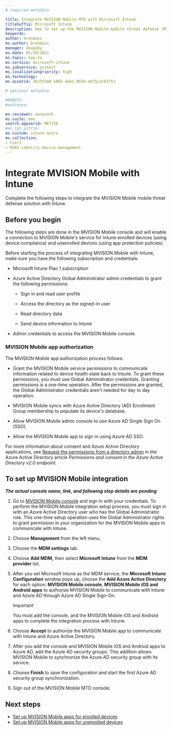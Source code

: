 ```yaml
---
# required metadata

title: Integrate MVISION Mobile MTD with Microsoft Intune
titleSuffix: Microsoft Intune
description: How to set up the MVISION Mobile mobile threat defense (MTD) solution with Microsoft Intune to control mobile device access to your corporate resources.
keywords:
author: brenduns
ms.author: brenduns
manager: dougeby
ms.date: 01/29/2021
ms.topic: how-to
ms.service: microsoft-intune
ms.subservice: protect
ms.localizationpriority: high
ms.technology:
ms.assetid: 363fd280-1865-4a61-855b-eb75c3c62753

# optional metadata

#ROBOTS:
#audience:

ms.reviewer: aanavath
ms.suite: ems
search.appverid: MET150
#ms.tgt_pltfrm:
ms.custom: intune-azure
ms.collection:
- tier3
- M365-identity-device-management
---
```


# Integrate MVISION Mobile with Intune

Complete the following steps to integrate the MVISION Mobile mobile threat defense solution with Intune.

## Before you begin

The following steps are done in the MVISION Mobile console <!-- Link pending --> and will enable a connection to MVISION Mobile's service for Intune enrolled devices (using device compliance) and unenrolled devices (using app protection policies).

Before starting the process of integrating MVISION Mobile with Intune, make sure you have the following subscription and credentials:

- Microsoft Intune Plan 1 subscription

- Azure Active Directory Global Administrator admin credentials to grant the following permissions:

  - Sign in and read user profile

  - Access the directory as the signed-in user

  - Read directory data

  - Send device information to Intune

- Admin credentials to access the MVISION Mobile console.

### MVISION Mobile app authorization

The MVISION Mobile app authorization process follows:

- Grant the MVISION Mobile service permissions to communicate information related to device health state back to Intune. To grant these permissions, you must use Global Administrator credentials. Granting permissions is a one-time operation. After the permissions are granted, the Global Administrator credentials aren't needed for day to day operation.

- MVISION Mobile syncs with Azure Active Directory (AD) Enrollment Group membership to populate its device's database.

- Allow MVISION Mobile admin console to use Azure AD Single Sign On (SSO).

- Allow the MVISION Mobile app to sign in using Azure AD SSO.

For more information about consent and Azure Active Directory applications, see [Request the permissions from a directory admin](/azure/active-directory/develop/v2-permissions-and-consent#request-the-permissions-from-a-directory-admin) in the Azure Active Directory article *Permissions and consent in the Azure Active Directory v2.0 endpoint*.


## To set up MVISION Mobile integration
***The actual console name, link, and following step details are pending***

1. Go to [MVISION Mobile console]() and sign in with your credentials. To perform the MVISION Mobile integration setup process, you must sign in with an Azure Active Directory user who has the Global Administrator role. This one-time setup operation uses the Global Administrator rights to grant permission in your organization for the MVISION Mobile apps to communicate with Intune.

2. Choose **Management** from the left menu.

3. Choose the **MDM settings** tab.

4. Choose **Add MDM,** then select **Microsoft Intune** from the **MDM provider** list.

5. After you set Microsoft Intune as the MDM service, the **Microsoft Intune Configuration** window pops up, choose the **Add Azure Active Directory** for each option: **MVISION Mobile console**, **MVISION Mobile iOS and Android apps** to authorize MVISION Mobile to communicate with Intune and Azure AD through Azure AD Single Sign-On.

    > [!IMPORTANT]  
    > You must add the console, and the MVISION Mobile iOS and Android apps to complete the integration process with Intune.

6. Choose **Accept** to authorize the MVISION Mobile app to communicate with Intune and Azure Active Directory.

7. After you add the console and MVISION Mobile iOS and Android apps to Azure AD, add the Azure AD security groups. This addition allows MVISION Mobile to synchronize the Azure AD security group with its service.

8. Choose **Finish** to save the configuration and start the first Azure AD security group synchronization.

9. Sign out of the MVISION Mobile MTD console.

## Next steps

- [Set up MVISION Mobile apps for enrolled devices](mtd-apps-ios-app-configuration-policy-add-assign.md)
- [Set up MVISION Mobile apps for unenrolled devices](mtd-add-apps-unenrolled-devices.md)
